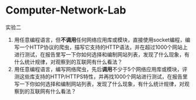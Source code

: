 # Computer-Network-Lab
实验二

1. 用任意编程语言，但**不调用**任何网络应用库或模块，直接使用socket编程，编写一个HTTP协议的爬虫，描写它支持的HTTP语法，并在超过1000个网站上进行测试，在报告里写一下你如何选择和编制网站列表，发现了什么现象，有什么统计规律，对观察到的互联网有什么看法？
2. 用任意编程语言，编写网络爬虫，先后**调用**不少于5个网络应用库或模块，评测这些库支持的HTTP/HTTPS特性，并再找1000个网站进行测试，在报告里写一下你如何选择和编制网站列表，发现了什么现象，有什么统计规律，对观察到的互联网有什么看法？


